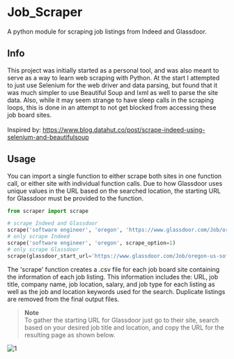 # Job_Scraper
A python module for scraping job listings from Indeed and Glassdoor. 
## Info
This project was initially started as a personal tool, and was also meant to serve as a way to learn web scraping with Python. At the start I attempted to just use Selenium for the web driver and data parsing, but found that it was much simpler to use Beautiful Soup and lxml as well to parse the site data. Also, while it may seem strange to have sleep calls in the scraping loops, this is done in an attempt to not get blocked from accessing these job board sites.
<br><br>
Inspired by: https://www.blog.datahut.co/post/scrape-indeed-using-selenium-and-beautifulsoup

## Usage
You can import a single function to either scrape both sites in one function call, or either site with individual function calls. Due to how Glassdoor uses unique values in the URL based on the searched location, the starting URL for Glassdoor must be provided to the function. 

```python
from scraper import scrape

# scrape Indeed and Glassdoor
scrape('software engineer', 'oregon', 'https://www.glassdoor.com/Job/oregon-us-software-engineer-jobs-SRCH_IL.0,9_IS3163_KO10,27.htm')
# only scrape Indeed
scrape('software engineer', 'oregon', scrape_option=1)
# only scrape Glassdoor
scrape(glassdoor_start_url='https://www.glassdoor.com/Job/oregon-us-software-engineer-jobs-SRCH_IL.0,9_IS3163_KO10,27.htm', scrape_option=2)
```

The 'scrape' function creates a .csv file for each job board site containing the information of each job listing. This information includes the: URL, job title, company name, job location, salary, and job type for each listing as well as the job and location keywords used for the search. Duplicate listings are removed from the final output files.

> **Note**<br>
> To gather the starting URL for Glassdoor just go to their site, search based on your desired job title and location, and copy the URL for the resulting page as shown below.

![1](https://github.com/btoledo26/Job_Scraper/assets/59942879/4680e0e9-832e-4d48-967d-3cf4d7b6d649)


